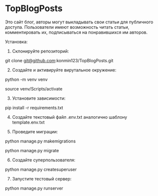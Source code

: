 # TopBlogPosts

Это сайт блог, авторы могут выкладывать свои статьи для публичного доступа. Пользователи имеют возможность читать статьи, комментировать их, подписываться на понравившихся им авторов. 

Установка: 

1. Склонируйте репозиторий:

git clone git@github.com:konmin123/TopBlogPosts.git

2. Создайте и активируйте вирутальное окружение:

python -m venv venv

source venv/Scripts/activate

3. Установите зависимости:

pip install -r requirements.txt  

4. Создайте текстовый файл .env.txt аналогично шаблону template.env.txt

5. Проведите миграции:

python manage.py makemigrations

python manage.py migrate

6. Создайте суперпользователя:

python manage.py createsuperuser

7. Запустите тестовый сервер:

python manage.py runserver

